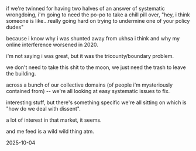 if we're twinned for having two halves of an answer of systematic wrongdoing, i'm going to need the po-po to take a chill pill over, "hey, i think someone is like...really going hard on trying to undermine one of your policy dudes"  

because i know why i was shunted away from ukhsa i think and why my online interference worsened in 2020.  

i'm not saying i was great, but it was the tricounty/boundary problem.  

we don't need to take this shit to the moon, we just need the trash to leave the building.  

across a bunch of our collective domains (of people i'm mysteriously contained from) -- we're all looking at easy systematic issues to fix.  

interesting stuff, but there's something specific we're all sitting on which is "how do we deal with dissent".  

a lot of interest in that market, it seems.  

and me feed is a wild wild thing atm.  


2025-10-04  
